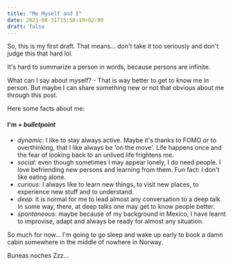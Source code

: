 ```yaml
---
title: "Me Myself and I"
date: 2021-08-31T15:50:19+02:00
draft: false
---
```


So, this is my first draft. That means... don't take it too seriously and don't judge this that hard lol.

It's hard to summarize a person in words, because persons are infinite.

What can I say about myself? - That is way better to get to know me in person. But maybe I can share something new or not that obvious about me through this post.

Here some facts about me:

#### I'm + *bulletpoint*

- _dynamic_: I like to stay always active. Maybe it's thanks to FOMO or to overthinking, that I like always be 'on the move'. Life happens once and the fear of looking back to an unlived life frightens me.
- _social_: even though sometimes I may appear lonely, I do need people. I love befriending new persons and learning from them. Fun fact: I don't like eating alone.
- _curious_: I always like to learn new things, to visit new places, to experience new stuff and to understand. 
- _deep_: it is normal for me to lead almost any conversation to a deep talk. In some way, there, at deep talks one may get to know people better.
- _spontaneous_: maybe because of my background in Mexico, I have learnt to improvise, adapt and always be ready for almost any situation.

So much for now... I'm going to go sleep and wake up early to book a damn cabin somewhere in the middle of nowhere in Norway. 

Buneas noches Zzz...
